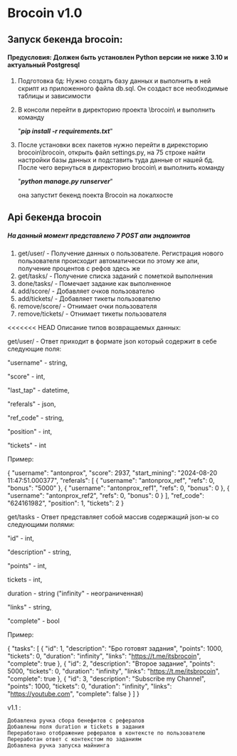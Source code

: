 # **Brocoin v1.0**

## Запуск бекенда brocoin:

#### Предусловия: Должен быть установлен Python версии не ниже 3.10 и актуальный Postgresql
1) Подготовка бд: Нужно создать базу данных и выполнить в ней скрипт из приложенного файла db.sql. Он создаст все необходимые таблицы и зависимости
2) В консоли перейти в директорию проекта \brocoin\ и выполнить команду 

    "_**pip install -r requirements.txt**_"
3) После установки всех пакетов нужно перейти в дирексторию brocoin\brocoin\, открыть файл
settings.py, на 75 строке найти настройки базы данных и подставить туда данные от нашей бд.
После чего вернуться в директорию brocoin\ и выполнить команду

    "_**python manage.py runserver**_"

    она запустит бекенд поекта Brocoin на локалхосте

## Api бекенда brocoin

##### На данный момент представлено 7 POST апи эндпоинтов
1) get/user/ - Получение данных о пользователе. Регистрация нового пользователя происходит автоматически по этому же апи, получение процентов с рефов здесь же
2) get/tasks/ - Получение списка заданий с пометкой выполнения
3) done/tasks/ - Помечает задание как выполненное
4) add/score/ - Добавляет очков пользователю
5) add/tickets/ - Добавляет тикеты пользователю
6) remove/score/ - Отнимает очки пользователя
7) remove/tickets/ - Отнимает тикеты пользователя

<<<<<<< HEAD
Описание типов возвращаемых данных:

get/user/ - Ответ приходит в формате json который содержит в себе следующие поля:

"username" - string,

"score" - int,

"last_tap" - datetime,

"referals" - json,

"ref_code" - string,

"position" - int,

"tickets" - int

Пример:

{
    "username": "antonprox",
    "score": 2937,
    "start_mining": "2024-08-20 11:47:51.000377",
    "referals": [
        {
            "username": "antonprox_ref",
            "refs": 0,
            "bonus": "5000"
        },
        {
            "username": "antonprox_ref1",
            "refs": 0,
            "bonus": 0
        },
        {
            "username": "antonprox_ref2",
            "refs": 0,
            "bonus": 0
        }
    ],
    "ref_code": "624161982",
    "position": 1,
    "tickets": 2
}


get/tasks - Ответ представляет собой массив содержащий json-ы со следующими полями:

"id" - int,

"description" - string,

"points" - int,

tickets - int,

duration - string ("infinity" - неограниченная)

"links" - string,

"complete" - bool

Пример:

{
    "tasks": [
        {
            "id": 1,
            "description": "Бро готовят задания",
            "points": 1000,
            "tickets": 0,
            "duration": "infinity",
            "links": "https://t.me/itsbrocoin",
            "complete": true
        },
        {
            "id": 2,
            "description": "Второе задание",
            "points": 5000,
            "tickets": 0,
            "duration": "infinity",
            "links": "https://t.me/itsbrocoin",
            "complete": true
        },
        {
            "id": 3,
            "description": "Subscribe my Channel",
            "points": 1000,
            "tickets": 0,
            "duration": "infinity",
            "links": "https://youtube.com",
            "complete": false
        }
    ]
}

v1.1 :

    Добавлена ручка сбора бенефитов с рефералов
    Добавлены поля duration и tickets в задания
    Переработано отображение рефералов в контексте по пользователю
    Переработан ответ с контекстом по заданиям
    Добавлена ручка запуска майнинга

